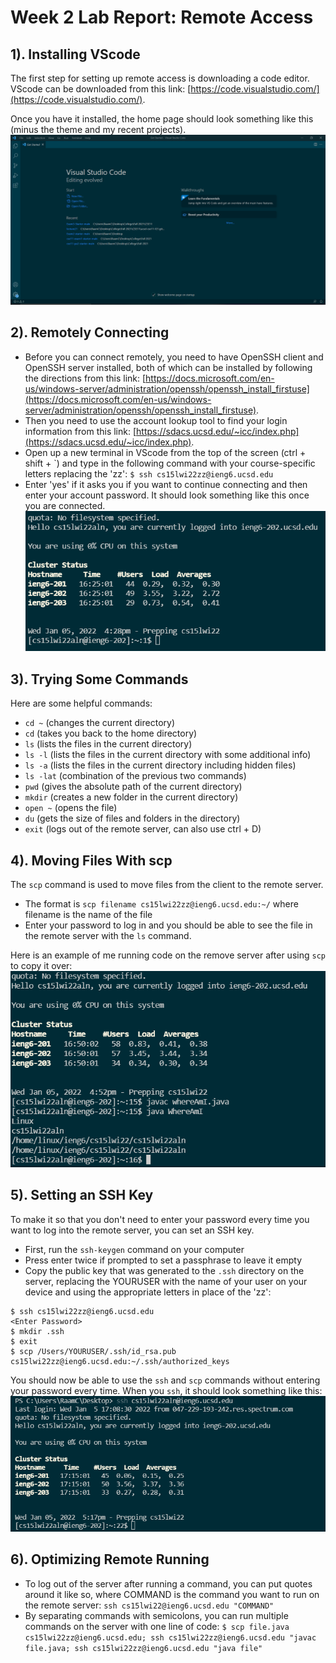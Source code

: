 # Week 2 Lab Report: Remote Access

## 1). Installing VScode

The first step for setting up remote access is downloading a code editor. VScode can be downloaded from this link: [https://code.visualstudio.com/](https://code.visualstudio.com/).

Once you have it installed, the home page should look something like this (minus the theme and my recent projects).
![](snip.PNG)

## 2). Remotely Connecting
* Before you can connect remotely, you need to have OpenSSH client and OpenSSH server installed, both of which can be installed by following the directions from this link: [https://docs.microsoft.com/en-us/windows-server/administration/openssh/openssh_install_firstuse](https://docs.microsoft.com/en-us/windows-server/administration/openssh/openssh_install_firstuse).
* Then you need to use the account lookup tool to find your login information from this link: [https://sdacs.ucsd.edu/~icc/index.php](https://sdacs.ucsd.edu/~icc/index.php).
* Open up a new terminal in VScode from the top of the screen (ctrl + shift + \`) and type in the following command with your course-specific letters replacing the 'zz':
`$ ssh cs15lwi22zz@ieng6.ucsd.edu`
* Enter 'yes' if it asks you if you want to continue connecting and then enter your account password. It should look something like this once you are connected.
![](snip2.PNG)

## 3). Trying Some Commands
Here are some helpful commands:
* `cd ~` (changes the current directory)
* `cd` (takes you back to the home directory)
* `ls` (lists the files in the current directory)
* `ls -l` (lists the files in the current directory with some additional info)
* `ls -a` (lists the files in the current directory including hidden files)
* `ls -lat` (combination of the previous two commands)
* `pwd` (gives the absolute path of the current directory)
* `mkdir` (creates a new folder in the current directory)
* `open ~` (opens the file)
* `du` (gets the size of files and folders in the directory)
* `exit` (logs out of the remote server, can also use ctrl + D)

## 4). Moving Files With scp

The `scp` command is used to move files from the client to the remote server.
* The format is `scp filename cs15lwi22zz@ieng6.ucsd.edu:~/` where filename is the name of the file
* Enter your password to log in and you should be able to see the file in the remote server with the `ls` command. 

Here is an example of me running code on the remove server after using `scp` to copy it over:
![](snip3.PNG)

## 5). Setting an SSH Key

To make it so that you don't need to enter your password every time you want to log into the remote server, you can set an SSH key.
* First, run the `ssh-keygen` command on your computer
* Press enter twice if prompted to set a passphrase to leave it empty
* Copy the public key that was generated to the `.ssh` directory on the server, replacing the YOURUSER with the name of your user on your device and using the appropriate letters in place of the 'zz':

```
$ ssh cs15lwi22zz@ieng6.ucsd.edu
<Enter Password>
$ mkdir .ssh
$ exit
$ scp /Users/YOURUSER/.ssh/id_rsa.pub cs15lwi22zz@ieng6.ucsd.edu:~/.ssh/authorized_keys
```
You should now be able to use the `ssh` and `scp` commands without entering your password every time. When you `ssh`, it should look something like this:
![](snip4.PNG)

## 6). Optimizing Remote Running

* To log out of the server after running a command, you can put quotes around it like so, where COMMAND is the command you want to run on the remote server: `ssh cs15lwi22@ieng6.ucsd.edu "COMMAND"`
* By separating commands with semicolons, you can run multiple commands on the server with one line of code: `$ scp file.java cs15lwi22zz@ieng6.ucsd.edu; ssh cs15lwi22zz@ieng6.ucsd.edu "javac file.java; ssh cs15lwi22zz@ieng6.ucsd.edu "java file"`